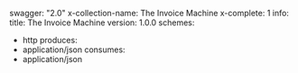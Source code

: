 swagger: "2.0"
x-collection-name: The Invoice Machine
x-complete: 1
info:
  title: The Invoice Machine
  version: 1.0.0
schemes:
- http
produces:
- application/json
consumes:
- application/json